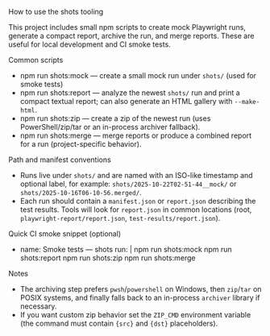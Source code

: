 How to use the shots tooling

This project includes small npm scripts to create mock Playwright runs, generate a compact report, archive the run, and merge reports. These are useful for local development and CI smoke tests.

Common scripts
- npm run shots:mock — create a small mock run under `shots/` (used for smoke tests)
- npm run shots:report — analyze the newest `shots/` run and print a compact textual report; can also generate an HTML gallery with `--make-html`.
- npm run shots:zip — create a zip of the newest run (uses PowerShell/zip/tar or an in-process archiver fallback).
- npm run shots:merge — merge reports or produce a combined report for a run (project-specific behavior).

Path and manifest conventions
- Runs live under `shots/` and are named with an ISO-like timestamp and optional label, for example: `shots/2025-10-22T02-51-44__mock/` or `shots/2025-10-16T06-10-56.merged/`.
- Each run should contain a `manifest.json` or `report.json` describing the test results. Tools will look for `report.json` in common locations (root, `playwright-report/report.json`, `test-results/report.json`).

Quick CI smoke snippet (optional)

- name: Smoke tests — shots
  run: |
    npm run shots:mock
    npm run shots:report
    npm run shots:zip
    npm run shots:merge

Notes
- The archiving step prefers `pwsh`/`powershell` on Windows, then `zip`/`tar` on POSIX systems, and finally falls back to an in-process `archiver` library if necessary.
- If you want custom zip behavior set the `ZIP_CMD` environment variable (the command must contain `{src}` and `{dst}` placeholders).
